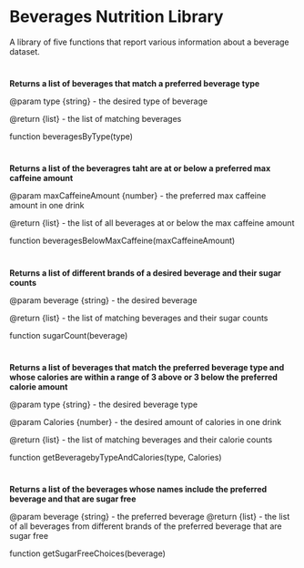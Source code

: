 # **Beverages Nutrition Library**
A library of five functions that report various information about a beverage dataset.

#

**Returns a list of beverages that match a preferred beverage type**

@param type {string} - the desired type of beverage

@return {list} - the list of matching beverages

function beveragesByType(type)

#

**Returns a list of the beveragres taht are at or below a preferred max caffeine amount**

@param maxCaffeineAmount {number} - the preferred max caffeine amount in one drink

@return {list} - the list of all beverages at or below the max caffeine amount

function beveragesBelowMaxCaffeine(maxCaffeineAmount)

#

**Returns a list of different brands of a desired beverage and their sugar counts**

@param beverage {string} - the desired beverage

@return {list} - the list of matching beverages and their sugar counts

function sugarCount(beverage)

#

**Returns a list of beverages that match the preferred beverage type and whose calories are within a range of 3 above or 3 below the preferred calorie amount**

@param type {string} - the desired beverage type

@param Calories {number} - the desired amount of calories in one drink

@return {list} - the list of matching beverages and their calorie counts

function getBeveragebyTypeAndCalories(type, Calories)

#

**Returns a list of the beverages whose names include the preferred beverage and that are sugar free**

@param beverage {string} - the preferred beverage
@return {list} - the list of all beverages from different brands of the preferred beverage that are sugar free

function getSugarFreeChoices(beverage)

